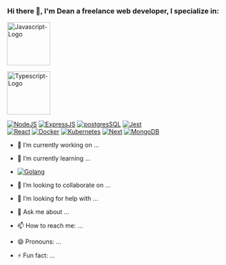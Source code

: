 ### Hi there 👋, I'm Dean a freelance web developer, I specialize in: 

<a href="https://developer.mozilla.org/en-US/docs/Web/JavaScript"><img src="https://camo.githubusercontent.com/999ac61673796a0151eef10879275094b94e4cdf8633a61c01819c6504dcb6d9/68747470733a2f2f7261772e6769746875622e636f6d2f766f6f646f6f74696b69676f642f6c6f676f2e6a732f6d61737465722f6a732e706e67" alt="Javascript-Logo" width="100"/></a>

<a href="https://www.typescriptlang.org/"><img src="https://raw.githubusercontent.com/remojansen/logo.ts/master/ts.jpg" alt="Typescript-Logo" width="100"/></a>


[![NodeJS](https://www.vectorlogo.zone/logos/nodejs/nodejs-ar21.svg)](https://nodejs.org/)
[![ExpressJS](https://www.vectorlogo.zone/logos/expressjs/expressjs-ar21.svg)](http://expressjs.com///)
[![postgresSQL](https://www.vectorlogo.zone/logos/postgresql/postgresql-horizontal.svg)](https://www.postgresql.org/)
[![Jest](https://www.vectorlogo.zone/logos/jestjsio/jestjsio-ar21.svg)](https://facebook.github.io/jest/)  
[![React](https://www.vectorlogo.zone/logos/reactjs/reactjs-ar21.svg)](https://facebook.github.io/react/)
[![Docker](https://i.imgur.com/VyjCJuz.png)](https://www.docker.com/)
[![Kubernetes](https://www.vectorlogo.zone/logos/kubernetes/kubernetes-ar21.svg)](https://www.https://kubernetes.io/)
[![Next](https://github.com/jalbertsr/logo-badge-images/blob/master/img/rsz_nextjs.png?raw=true)](https://zeit.co/)
[![MongoDB](https://www.vectorlogo.zone/logos/mongodb/mongodb-ar21.svg)](https://www.mongodb.com/)

- 🔭 I’m currently working on ...
- 🌱 I’m currently learning ...
- [![Golang](https://tutorialedge.net/images/golang.png)](https://golang.org/)

- 👯 I’m looking to collaborate on ...
- 🤔 I’m looking for help with ...
- 💬 Ask me about ...
- 📫 How to reach me: ...
- 😄 Pronouns: ...
- ⚡ Fun fact: ...
